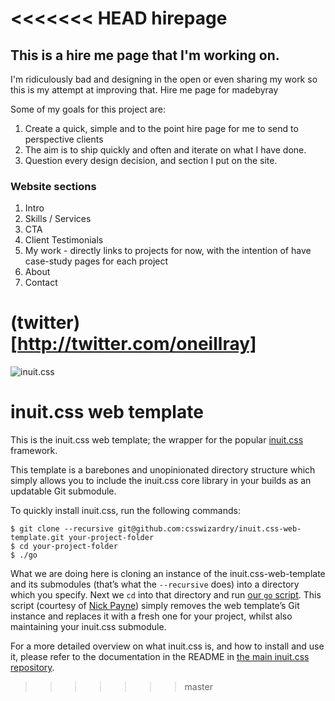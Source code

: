 <<<<<<< HEAD
hirepage
========

## This is a hire me page that I'm working on.

I'm ridiculously bad and designing in the open or even sharing my work so this is my attempt at improving that.
Hire me page for madebyray


Some of my goals for this project are:

1. Create a quick, simple and to the point hire page for me to send to perspective clients
2. The aim is to ship quickly and often and iterate on what I have done.
3. Question every design decision, and section I put on the site.


### Website sections

1. Intro 
2. Skills / Services
3. CTA
4. Client Testimonials
5. My work - directly links to projects for now, with the intention of have case-study pages for each project
6. About
7. Contact


(twitter)[http://twitter.com/oneillray]
=======
![inuit.css](http://inuitcss.com/img/content/logo.png)

# inuit.css web template

This is the inuit.css web template; the wrapper for the popular
[inuit.css](https://github.com/csswizardry/inuit.css) framework.

This template is a barebones and unopinionated directory structure which simply
allows you to include the inuit.css core library in your builds as an updatable
Git submodule.

To quickly install inuit.css, run the following commands:

    $ git clone --recursive git@github.com:csswizardry/inuit.css-web-template.git your-project-folder
    $ cd your-project-folder
    $ ./go

What we are doing here is cloning an instance of the inuit.css-web-template and
its submodules (that’s what the `--recursive` does) into a directory which you
specify. Next we `cd` into that directory and run [our `go` script](https://github.com/csswizardry/inuit.css-web-template/blob/master/go).
This script (courtesy of [Nick Payne](http://twitter.com/makeusabrew)) simply
removes the web template’s Git instance and replaces it with a fresh one for
your project, whilst also maintaining your inuit.css submodule.

For a more detailed overview on what inuit.css is, and how to install and use
it, please refer to the documentation in the README in
[the main inuit.css repository](https://github.com/csswizardry/inuit.css).
>>>>>>> master
